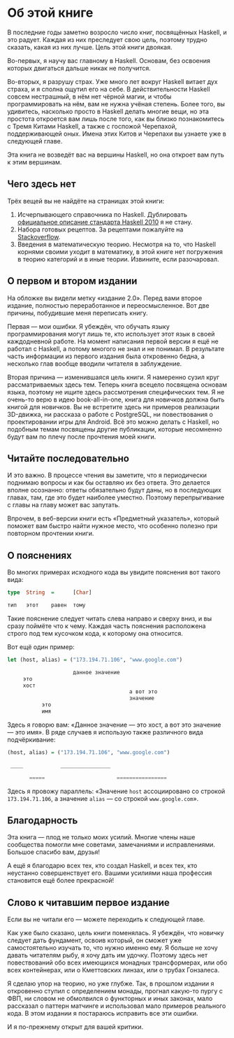 # Об этой книге

В последние годы заметно возросло число книг, посвящённых Haskell, и это радует. Каждая из них преследует свою цель, поэтому трудно сказать, какая из них лучше. Цель этой книги двоякая.

Во-первых, я научу вас главному в Haskell. Основам, без освоения которых двигаться дальше никак не получится.

Во-вторых, я разрушу страх. Уже много лет вокруг Haskell витает дух страха, и я сполна ощутил его на себе. В действительности Haskell совсем нестрашный, в нём нет чёрной магии, и чтобы программировать на нём, вам не нужна учёная степень. Более того, вы удивитесь, насколько просто в Haskell делать многие вещи, но эта простота откроется вам лишь после того, как вы близко познакомитесь с Тремя Китами Haskell, а также с госпожой Черепахой, поддерживающей оных. Имена этих Китов и Черепахи вы узнаете уже в следующей главе.

Эта книга не возведёт вас на вершины Haskell, но она откроет вам путь к этим вершинам.

## Чего здесь нет

Трёх вещей вы не найдёте на страницах этой книги:

1. Исчерпывающего справочника по Haskell. Дублировать [официальное описание стандарта Haskell 2010](https://www.haskell.org/onlinereport/haskell2010/) я не стану.
2. Набора готовых рецептов. За рецептами пожалуйте на [Stackoverflow](http://stackoverflow.com/questions/tagged/haskell).
3. Введения в математическую теорию. Несмотря на то, что Haskell корнями своими уходит в математику, в этой книге нет погружения в теорию категорий и в иные теории. Извините, если разочаровал.

## О первом и втором издании

На обложке вы видели метку &laquo;издание 2.0&raquo;. Перед вами второе издание, полностью переработанное и переосмысленное. Вот две причины, побудившие меня переписать книгу.

Первая &mdash; мои ошибки. Я убеждён, что обучать языку программирования могут лишь те, кто использует этот язык в своей каждодневной работе. На момент написания первой версии я ещё не работал с Haskell, а потому многого не знал и не понимал. В результате часть информации из первого издания была откровенно бедна, а несколько глав вообще вводили читателя в заблуждение.

Вторая причина &mdash; изменившаяся цель книги. Я намеренно сузил круг рассматриваемых здесь тем. Теперь книга всецело посвящена основам языка, поэтому не ищите здесь рассмотрения специфических тем. Я не очень-то верю в идею book-all-in-one, книга для новичков должна быть книгой для новичков. Вы не встретите здесь ни примеров реализации 3D-движка, ни рассказа о работе с PostgreSQL, ни повествования о проектировании игры для Android. Всё это можно делать с Haskell, но подобным темам посвящены другие публикации, которые несомненно будут вам по плечу после прочтения моей книги.

## Читайте последовательно

И это важно. В процессе чтения вы заметите, что я периодически поднимаю вопросы и как бы оставляю их без ответа. Это делается вполне осознанно: ответы обязательно будут даны, но в последующих главах, там, где это будет наиболее уместно. Поэтому перепрыгивание с главы на главу может вас запутать.

Впрочем, в веб-версии книги есть &laquo;Предметный указатель&raquo;, который поможет вам быстро найти нужное место, что особенно полезно при повторном прочтении книги.

## О пояснениях

Во многих примерах исходного кода вы увидите пояснения вот такого вида:

```haskell
type  String  =      [Char]

тип   этот    равен  тому
```

Такие пояснение следует читать слева направо и сверху вниз, и вы сразу поймёте что к чему. Каждая часть пояснения расположена строго под тем кусочком кода, к которому она относится.

Вот ещё один пример:

```haskell
let (host, alias) = ("173.194.71.106", "www.google.com")

                     данное значение
     это
     хост
                                       а вот это
                                       значение
           это
           имя
```

Здесь я говорю вам: &laquo;Данное значение &mdash; это хост, а вот это значение &mdash; это имя&raquo;. В ряде случаев я использую также различного вида подчёркивание:

```haskell
(host, alias) = ("173.194.71.106", "www.google.com")

 ____            ________________

       =====                       ================
```

Здесь я провожу параллель: &laquo;Значение `host` ассоциировано со строкой `173.194.71.106`, а значение `alias` &mdash; со строкой `www.google.com`&raquo;.

## Благодарность

Эта книга &mdash; плод не только моих усилий. Многие члены наше сообщества помогли мне советами, замечаниями и исправлениями. Большое спасибо вам, друзья!

А ещё я благодарю всех тех, кто создал Haskell, и всех тех, кто неустанно совершенствует его. Вашими усилиями наша профессия становится ещё более прекрасной!

## Слово к читавшим первое издание

Если вы не читали его &mdash; можете переходить к следующей главе.

Как уже было сказано, цель книги поменялась. Я убеждён, что новичку следует дать фундамент, освоив который, он сможет уже самостоятельно изучать то, что нужно именно ему. Я больше не хочу давать читателям рыбу, я хочу дать им удочку. Поэтому здесь нет повествований обо всех имеющихся монадных трансформерах, или обо всех контейнерах, или о Кметтовских линзах, или о трубах Гонзалеса.

Я сделаю упор на теорию, но уже глубже. Так, в прошлом издании я откровенно ступил с определением монады, прогнал какую-то пургу с ФВП, ни словом не обмолвился о функторных и иных законах, мало рассказал о паттерн матчинге и использовал мало примеров реального кода. В этом издании я постараюсь исправить все эти ошибки.

И я по-прежнему открыт для вашей критики.


